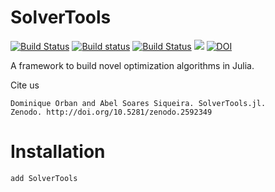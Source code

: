 # SolverTools

[![Build Status](https://travis-ci.org/JuliaSmoothOptimizers/SolverTools.jl.svg?branch=master)](https://travis-ci.org/JuliaSmoothOptimizers/SolverTools.jl)
[![Build status](https://ci.appveyor.com/api/projects/status/hg4vjg3ggbkexp71?svg=true)](https://ci.appveyor.com/project/dpo/solvertools-jl)
[![Build Status](https://api.cirrus-ci.com/github/JuliaSmoothOptimizers/Krylov.jl.svg)](https://cirrus-ci.com/github/JuliaSmoothOptimizers/Krylov.jl)
[![](https://img.shields.io/badge/docs-stable/3f51b5.svg)](https://JuliaSmoothOptimizers.github.io/SolverTools.jl/stable)
[![DOI](https://zenodo.org/badge/54757404.svg)](https://zenodo.org/badge/latestdoi/54757404)

A framework to build novel optimization algorithms in Julia.

Cite us

    Dominique Orban and Abel Soares Siqueira. SolverTools.jl.
    Zenodo. http://doi.org/10.5281/zenodo.2592349

# Installation

```
add SolverTools
```
